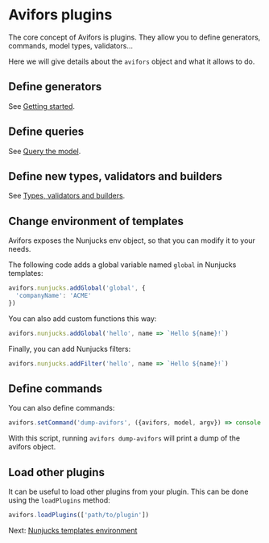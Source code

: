 # Avifors plugins

The core concept of Avifors is plugins. They allow you to define generators, commands, model types, validators...

Here we will give details about the `avifors` object and what it allows to do.

## Define generators

See [Getting started](https://github.com/antarestupin/Avifors/tree/master/doc/getting_started.md#define-a-first-generator).

## Define queries

See [Query the model](https://github.com/antarestupin/Avifors/tree/master/doc/queries.md).

## Define new types, validators and builders

See [Types, validators and builders](https://github.com/antarestupin/Avifors/tree/master/doc/types-validators-builders.md).

## Change environment of templates

Avifors exposes the Nunjucks env object, so that you can modify it to your needs.

The following code adds a global variable named `global` in Nunjucks templates:

```javascript
avifors.nunjucks.addGlobal('global', {
  'companyName': 'ACME'
})
```

You can also add custom functions this way:

```javascript
avifors.nunjucks.addGlobal('hello', name => `Hello ${name}!`)
```

Finally, you can add Nunjucks filters:

```javascript
avifors.nunjucks.addFilter('hello', name => `Hello ${name}!`)
```

## Define commands

You can also define commands:

```javascript
avifors.setCommand('dump-avifors', ({avifors, model, argv}) => console.log(avifors)) // argv object is computed from substack/minimist
```

With this script, running `avifors dump-avifors` will print a dump of the avifors object.

## Load other plugins

It can be useful to load other plugins from your plugin. This can be done using the `loadPlugins` method:

```javascript
avifors.loadPlugins(['path/to/plugin'])
```

Next: [Nunjucks templates environment](https://github.com/antarestupin/Avifors/tree/master/doc/templates.md)
